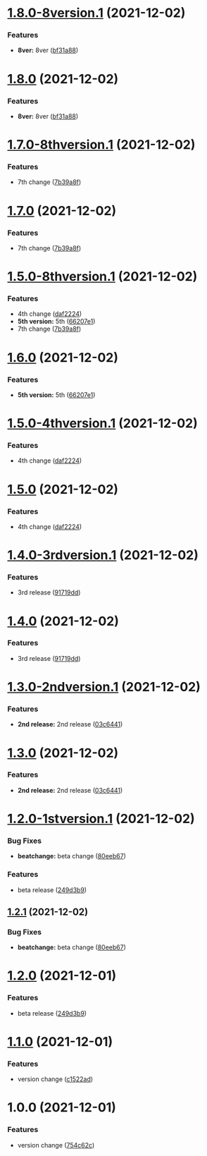 # [1.8.0-8version.1](https://github.com/Sreelal-VU/semantic-release/compare/v1.7.0...v1.8.0-8version.1) (2021-12-02)


### Features

* **8ver:** 8ver ([bf31a88](https://github.com/Sreelal-VU/semantic-release/commit/bf31a8889dd17d9e65af7998cdadc5ade1fdc745))

# [1.8.0](https://github.com/Sreelal-VU/semantic-release/compare/v1.7.0...v1.8.0) (2021-12-02)


### Features

* **8ver:** 8ver ([bf31a88](https://github.com/Sreelal-VU/semantic-release/commit/bf31a8889dd17d9e65af7998cdadc5ade1fdc745))

# [1.7.0-8thversion.1](https://github.com/Sreelal-VU/semantic-release/compare/v1.6.0...v1.7.0-8thversion.1) (2021-12-02)


### Features

* 7th change ([7b39a8f](https://github.com/Sreelal-VU/semantic-release/commit/7b39a8ff73eca32a3f5961336b2b6f6bfcbbf017))

# [1.7.0](https://github.com/Sreelal-VU/semantic-release/compare/v1.6.0...v1.7.0) (2021-12-02)


### Features

* 7th change ([7b39a8f](https://github.com/Sreelal-VU/semantic-release/commit/7b39a8ff73eca32a3f5961336b2b6f6bfcbbf017))

# [1.5.0-8thversion.1](https://github.com/Sreelal-VU/semantic-release/compare/v1.4.0...v1.5.0-8thversion.1) (2021-12-02)


### Features

* 4th change ([daf2224](https://github.com/Sreelal-VU/semantic-release/commit/daf22244eb26685f1a7ce3202052b01469ed178e))
* **5th version:** 5th ([66207e1](https://github.com/Sreelal-VU/semantic-release/commit/66207e1be6b050e6c67e4354b9abd3b5d21e436b))
* 7th change ([7b39a8f](https://github.com/Sreelal-VU/semantic-release/commit/7b39a8ff73eca32a3f5961336b2b6f6bfcbbf017))

# [1.6.0](https://github.com/Sreelal-VU/semantic-release/compare/v1.5.0...v1.6.0) (2021-12-02)


### Features

* **5th version:** 5th ([66207e1](https://github.com/Sreelal-VU/semantic-release/commit/66207e1be6b050e6c67e4354b9abd3b5d21e436b))

# [1.5.0-4thversion.1](https://github.com/Sreelal-VU/semantic-release/compare/v1.4.0...v1.5.0-4thversion.1) (2021-12-02)


### Features

* 4th change ([daf2224](https://github.com/Sreelal-VU/semantic-release/commit/daf22244eb26685f1a7ce3202052b01469ed178e))

# [1.5.0](https://github.com/Sreelal-VU/semantic-release/compare/v1.4.0...v1.5.0) (2021-12-02)


### Features

* 4th change ([daf2224](https://github.com/Sreelal-VU/semantic-release/commit/daf22244eb26685f1a7ce3202052b01469ed178e))

# [1.4.0-3rdversion.1](https://github.com/Sreelal-VU/semantic-release/compare/v1.3.0...v1.4.0-3rdversion.1) (2021-12-02)


### Features

* 3rd release ([91719dd](https://github.com/Sreelal-VU/semantic-release/commit/91719dd89b22a5c7d8e3db6d9c0b1fc54df8bddf))

# [1.4.0](https://github.com/Sreelal-VU/semantic-release/compare/v1.3.0...v1.4.0) (2021-12-02)


### Features

* 3rd release ([91719dd](https://github.com/Sreelal-VU/semantic-release/commit/91719dd89b22a5c7d8e3db6d9c0b1fc54df8bddf))

# [1.3.0-2ndversion.1](https://github.com/Sreelal-VU/semantic-release/compare/v1.2.1...v1.3.0-2ndversion.1) (2021-12-02)


### Features

* **2nd release:** 2nd release ([03c6441](https://github.com/Sreelal-VU/semantic-release/commit/03c6441556c20733e43452855baf2bbe782d310e))

# [1.3.0](https://github.com/Sreelal-VU/semantic-release/compare/v1.2.1...v1.3.0) (2021-12-02)


### Features

* **2nd release:** 2nd release ([03c6441](https://github.com/Sreelal-VU/semantic-release/commit/03c6441556c20733e43452855baf2bbe782d310e))

# [1.2.0-1stversion.1](https://github.com/Sreelal-VU/semantic-release/compare/v1.1.0...v1.2.0-1stversion.1) (2021-12-02)


### Bug Fixes

* **beatchange:** beta change ([80eeb67](https://github.com/Sreelal-VU/semantic-release/commit/80eeb6771e2c3c9f91194c932a06cd6c1300be44))


### Features

* beta release ([249d3b9](https://github.com/Sreelal-VU/semantic-release/commit/249d3b980a56f07fdc5a22572a3dffae60f401c0))

## [1.2.1](https://github.com/Sreelal-VU/semantic-release/compare/v1.2.0...v1.2.1) (2021-12-02)


### Bug Fixes

* **beatchange:** beta change ([80eeb67](https://github.com/Sreelal-VU/semantic-release/commit/80eeb6771e2c3c9f91194c932a06cd6c1300be44))

# [1.2.0](https://github.com/Sreelal-VU/semantic-release/compare/v1.1.0...v1.2.0) (2021-12-01)


### Features

* beta release ([249d3b9](https://github.com/Sreelal-VU/semantic-release/commit/249d3b980a56f07fdc5a22572a3dffae60f401c0))

# [1.1.0](https://github.com/Sreelal-VU/semantic-release/compare/v1.0.0...v1.1.0) (2021-12-01)


### Features

* version change ([c1522ad](https://github.com/Sreelal-VU/semantic-release/commit/c1522ad1f43d1a3ec6939a76729729cee45b6682))

# 1.0.0 (2021-12-01)


### Features

* version change ([754c62c](https://github.com/Sreelal-VU/semantic-release/commit/754c62c9d64607e69d82be22ff99914c2dc6c0dd))
